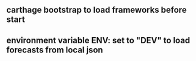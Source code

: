 ## carthage bootstrap to load frameworks before start
## environment variable ENV: set to "DEV" to load forecasts from local json